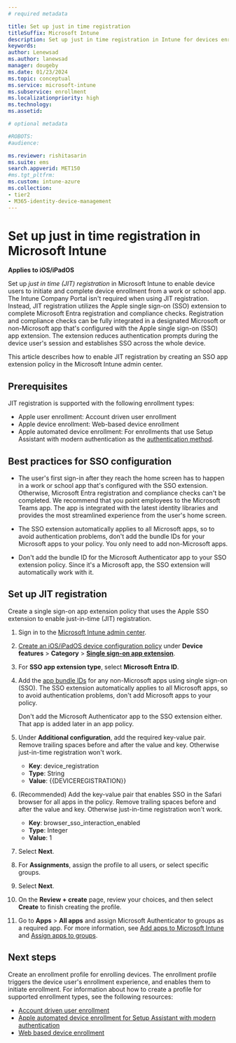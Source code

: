 ```yaml
---
# required metadata

title: Set up just in time registration   
titleSuffix: Microsoft Intune
description: Set up just in time registration in Intune for devices enrolling via a supported Apple device enrollment or user enrollment method.   
keywords:
author: Lenewsad
ms.author: lanewsad
manager: dougeby
ms.date: 01/23/2024
ms.topic: conceptual
ms.service: microsoft-intune
ms.subservice: enrollment
ms.localizationpriority: high
ms.technology:
ms.assetid: 

# optional metadata

#ROBOTS:
#audience:

ms.reviewer: rishitasarin
ms.suite: ems
search.appverid: MET150
#ms.tgt_pltfrm:
ms.custom: intune-azure 
ms.collection:
- tier2
- M365-identity-device-management
---
```


# Set up just in time registration in Microsoft Intune    
**Applies to iOS/iPadOS**  

Set up *just in time (JIT) registration* in Microsoft Intune to enable device users to initiate and complete device enrollment from a work or school app. The Intune Company Portal isn't required when using JIT registration. Instead, JIT registration utilizes the Apple single sign-on (SSO) extension to complete Microsoft Entra registration and compliance checks. Registration and compliance checks can be fully integrated in a designated Microsoft or non-Microsoft app that's configured with the Apple single sign-on (SSO) app extension.  The extension reduces authentication prompts during the device user's session and establishes SSO across the whole device. 

This article describes how to enable JIT registration by creating an SSO app extension policy in the Microsoft Intune admin center.      

## Prerequisites  
JIT registration is supported with the following enrollment types: 

* Apple user enrollment: Account driven user enrollment 
* Apple device enrollment: Web-based device enrollment  
* Apple automated device enrollment: For enrollments that use Setup Assistant with modern authentication as the [authentication method](automated-device-enrollment-authentication.md).  

## Best practices for SSO configuration
* The user's first sign-in after they reach the home screen has to happen in a work or school app that's configured with the SSO extension. Otherwise, Microsoft Entra registration and compliance checks can't be completed. We recommend that you point employees to the Microsoft Teams app. The app is integrated with the latest identity libraries and provides the most streamlined experience from the user's home screen.  

* The SSO extension automatically applies to all Microsoft apps, so to avoid authentication problems, don't add the bundle IDs for your Microsoft apps to your policy. You only need to add non-Microsoft apps.  

* Don't add the bundle ID for the Microsoft Authenticator app to your SSO extension policy. Since it's a Microsoft app, the SSO extension will automatically work with it.  

## Set up JIT registration     
Create a single sign-on app extension policy that uses the Apple SSO extension to enable just-in-time (JIT) registration.  
1. Sign in to the [Microsoft Intune admin center](https://go.microsoft.com/fwlink/?linkid=2109431).  
2. [Create an iOS/iPadOS device configuration policy](../configuration/device-features-configure.md) under **Device features** > **Category** > [**Single sign-on app extension**](../configuration/device-features-configure.md#single-sign-on-app-extension).  
3. For **SSO app extension type**, select **Microsoft Entra ID**.  
4. Add the [app bundle IDs](../configuration/bundle-ids-built-in-ios-apps.md) for any non-Microsoft apps using single sign-on (SSO). The SSO extension automatically applies to all Microsoft apps, so to avoid authentication problems, don't add Microsoft apps to your policy. 

   Don't add the Microsoft Authenticator app to the SSO extension either.  That app is added later in an app policy.     
5. Under **Additional configuration**, add the required key-value pair. Remove trailing spaces before and after the value and key. Otherwise just-in-time registration won't work.   
    * **Key**: device_registration
    * **Type**: String
    * **Value**: {{DEVICEREGISTRATION}}
6. (Recommended) Add the key-value pair that enables SSO in the Safari browser for all apps in the policy. Remove trailing spaces before and after the value and key. Otherwise just-in-time registration won't work.    
    * **Key**: browser_sso_interaction_enabled
    * **Type**: Integer
    * **Value**: 1
7. Select **Next**.  
8. For **Assignments**, assign the profile to all users, or select specific groups. 
9. Select **Next**.  
10. On the **Review + create** page, review your choices, and then select **Create** to finish creating the profile. 
11. Go to **Apps** > **All apps** and assign Microsoft Authenticator to groups as a required app. For more information, see [Add apps to Microsoft Intune](../apps/apps-add.md) and [Assign apps to groups](../apps/apps-deploy.md).  

## Next steps   
Create an enrollment profile for enrolling devices. The enrollment profile triggers the device user's enrollment experience, and enables them to initiate enrollment. For information about how to create a profile for supported enrollment types, see the following resources:  

* [Account driven user enrollment](apple-account-driven-user-enrollment.md)
* [Apple automated device enrollment for Setup Assistant with modern authentication](device-enrollment-program-enroll-ios.md#create-an-apple-enrollment-profile) 
* [Web based device enrollment](web-based-device-enrollment-ios.md)  
